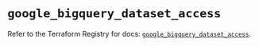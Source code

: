 # `google_bigquery_dataset_access`

Refer to the Terraform Registry for docs: [`google_bigquery_dataset_access`](https://registry.terraform.io/providers/hashicorp/google-beta/5.42.0/docs/resources/google_bigquery_dataset_access).
